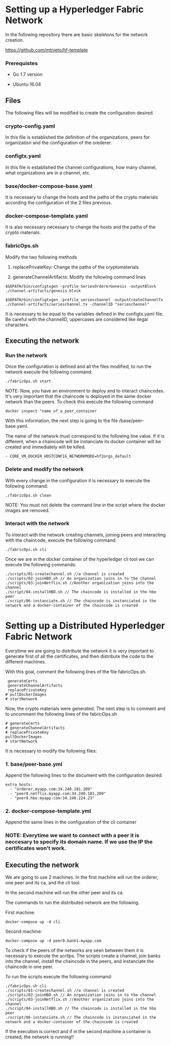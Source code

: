 # Setting up a Hyperledger Fabric Network #

In the following repository there are basic skeletons for the network creation.

https://github.com/mtnieto/hf-template

### Prerequistes

- Go 1.7 version

- Ubuntu 16.04


## Files ##
The following files will be modified to create the configuration desired.

### crypto-config.yaml ###

In this file is established the definition of the organizations, peers for organization and the configuration of the orederer.

### configtx.yaml ##

In this file is established the channel configurations, how many channel, what organizations are in a channel, etc.

### base/docker-compose-base.yaml ###
It is necessary to change the hosts and the paths of the crypto materials according the configuration of the 2 files previous.

### docker-compose-template.yaml
It is also necessary necessary to change the hosts and the paths of the crypto materials.

### fabricOps.sh ###
Modify the two following methods

1. replacePrivateKey:
Change the paths of the cryptomaterials

2. generateChannelArtifacts: Modify the following command lines

```
$GOPATH/bin/configtxgen -profile SeriesOrdererGenesis -outputBlock ./channel-artifacts/genesis.block

$GOPATH/bin/configtxgen -profile serieschannel -outputCreateChannelTx ./channel-artifacts/serieschannel.tx -channelID "serieschannel"

```
It is necessary to be equal to the variables defined in the configtx.yaml file. Be careful with the channelID, uppercases are considered like ilegal characters.

## Executing the network ##

### Run the network ###
Once the configuration is defined and all the files modified, to run the network execute the following command:

```
./fabricOps.sh start
```

NOTE: Now, you have an environment to deploy and to interact chaincodes. It's very important that the chaincode is deployed in the same docker network than the peers.
To check this execute the following command
```
docker inspect "name_of_a_peer_container
```
With this information, the next step is going to the file /base/peer-base.yaml.

The name of the network must correspond to the following line value. If it is different, when a chaincode will be instanciate its docker container will be created and immediately will be killed.

```
- CORE_VM_DOCKER_HOSTCONFIG_NETWORKMODE=hf2orgs_default

```
### Delete and modify the network ###
With every change in the configuration it is necessary to execute the following command:

```
./fabricOps.sh clean

```

NOTE: You must not delete the command line in the script where the docker images are removed.

### Interact with the network ####
To interact with the network creating channels, joining peers and interacting with the chaincode, execute the following command:

```
./fabricOps.sh cli
```
Once we are in the docker container of the hyperledger cli tool we can execute the following commands:

```
./scripts/01-createchannel.sh //a channel is created
./scripts/02-joinHBO.sh // An organization joins in to the channel
./scripts/03-joinNetflix.sh //Another organization joins into the channel
./script/04-installHBO.sh // The chaincode is installed in the hbo peer
./script/06-instanciate.sh // The chaincode is instanciated in the network and a docker-container of the chaincode is created
```
# Setting up a Distributed Hyperledger Fabric Network #

Everytime we are going to distribute the network it is very important to generate first of all the certificates, and then distribute the code to the different machines.

With this goal, comment the following lines of the file fabricOps.sh.

```
 generateCerts
 generateChannelArtifacts
 replacePrivateKey
# pullDockerImages
# startNetwork
```

Now, the crypto materials were generated. The next step is to comment and to uncomment the following lines of the fabricOps.sh

```
# generateCerts
# generateChannelArtifacts
# replacePrivateKey
pullDockerImages
# startNetwork
```

It is necessary to modify the following files:

### 1. base/peer-base.yml ###

Append the following lines to the document with the configuration desired:
```
extra_hosts:
  - "orderer.myapp.com:34.240.181.209"
  - "peer0.netflix.myapp.com:34.240.181.209"
  - "peer0.hbo.myapp.com:34.248.224.23"
```


### 2. docker-compose-template.yml ###

Append the same lines in the configuration of the cli container

### NOTE: Everytime we want to connect with a peer it is neccesary to specify its domain name. If we use the IP the certificates won't work.


## Executing the network

We are going to use 2 machines. In the first machine will run the orderer, one peer and its ca, and the cli tool.

In  the second machine will run the other peer and its ca.

The commands to run the distributed network are the following.

First machine:

```
docker-compose up -d cli
```
Second machine:

```
docker-compose up -d peer0.bank1.myapp.com
```

To check if the peers of the networks are seen between them it is necessary to execute the scritps. The scripts create a channel, join banks into the channel, install the chaincode in the peers, and instanciate the chaincode in one peer.

To run the scripts execute the following command:
```
./fabricOps.sh cli
./scripts/01-createchannel.sh //a channel is created
./scripts/02-joinHBO.sh // An organization joins in to the channel
./scripts/03-joinNetflix.sh //Another organization joins into the channel
./script/04-installHBO.sh // The chaincode is installed in the hbo peer
./script/06-instanciate.sh // The chaincode is instanciated in the network and a docker-container of the chaincode is created

```

If the execution is correct and if in the second machine a container is created, the network is running!!
